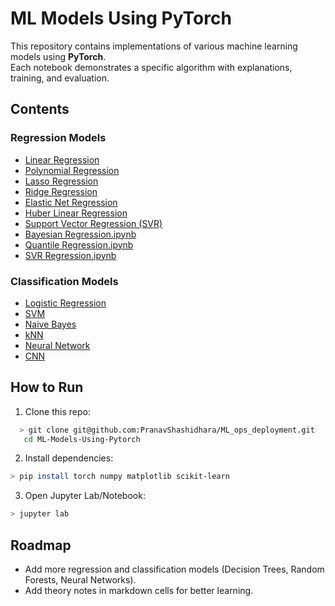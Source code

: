 # ML Models Using PyTorch

This repository contains implementations of various machine learning models using **PyTorch**.  
Each notebook demonstrates a specific algorithm with explanations, training, and evaluation.

## Contents

### Regression Models
- [Linear Regression](Regression/Linear_Regression.ipynb)
- [Polynomial Regression](Regression/Polynomial_Regression.ipynb)
- [Lasso Regression](Regression/Lasso_Regression.ipynb)
- [Ridge Regression](Regression/Ridge%20Regression.ipynb)
- [Elastic Net Regression](Regression/Elastic%20Regression.ipynb)
- [Huber Linear Regression](Regression/Huber%20Linear%20Regression.ipynb)
- [Support Vector Regression (SVR)](Regression/SVR%20Regression.ipynb)
- [Bayesian Regression.ipynb](Regression/Bayesian%20Regression.ipynb)
- [Quantile Regression.ipynb](Regression/Qunatile%20Regression.ipynb)
- [SVR Regression.ipynb](Regression/SVR%20Regression.ipynb)

### Classification Models 
- [Logistic Regression](Classification/Logistic%20Regression.ipynb)
- [SVM](Classification/SVM.ipynb)
- [Naive Bayes](Classification/Naive%Bayes.ipynb)
- [kNN](Classification/kNN.ipynb)
- [Neural Network](Classification/Neural_network.ipynb)
- [CNN](Classification/CNN.py)

## How to Run
1. Clone this repo:
```bash
  > git clone git@github.com:PranavShashidhara/ML_ops_deployment.git
   cd ML-Models-Using-Pytorch
```
2. Install dependencies: 
```bash 
> pip install torch numpy matplotlib scikit-learn
```
3. Open Jupyter Lab/Notebook: 
```bash 
> jupyter lab
```

## Roadmap

- Add more regression and classification models (Decision Trees, Random Forests, Neural Networks).
- Add theory notes in markdown cells for better learning.